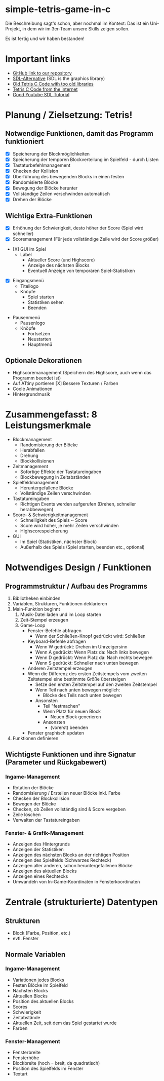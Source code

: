 # simple-tetris-game-in-c
Die Beschreibung sagt's schon, aber nochmal im Kontext: Das ist ein Uni-Projekt, in dem wir im 3er-Team unsere Skills zeigen sollen.

Es ist fertig und wir haben bestanden!


# Important links

- [GitHub link to our repository](https://github.com/NEOZEO64/simple-tetris-game-in-c)
- [SDL-Alternative](https://www.sfml-dev.org/tutorials/2.5/compile-with-cmake.php) (SDL is the graphics library)
- [Old Tetris C Code with too old libraries](http://csourcecodes.blogspot.com/2016/06/tetris-game-c-program-block-game.html)
- [Tetris C Code from the internet](https://github.com/dashed/tetris-sdl-c)
- [Good Youtube SDL Tutorial](https://www.youtube.com/watch?v=yFLa3ln16w0)


# Planung / Zielsetzung: Tetris!

## Notwendige Funktionen, damit das Programm funktioniert
- [X] Speicherung der Blockmöglichkeiten
- [x] Speicherung der temporen Blockverteilung im Spielfeld - durch Listen
- [X] Tastaturbefehlmanagement
- [X] Checken der Kollision
- [X] Überführung des bewegenden Blocks in einen festen
- [X] Randomisierte Blöcke
- [X] Bewegung der Blöcke herunter
- [X] Vollständige Zeilen verschwinden automatisch
- [X] Drehen der Blöcke

## Wichtige Extra-Funktionen
- [X] Erhöhung der Schwierigkeit, desto höher der Score (Spiel wird schneller)
- [X] Scoremanagement (Für jede vollständige Zeile wird der Score größer)
- [X] GUI im Spiel
	- Label
		- Aktueller Score (und Highscore)
		- Anzeige des nächsten Blocks
		- Eventuell Anzeige von temporären Spiel-Statistiken
- [X] Eingangsmenü
	- Titellogo
	- Knöpfe
		- Spiel starten
		- Statistiken sehen
		- Beenden
- Pausenmenü
	- Pausenlogo
	- Knöpfe
		- Fortsetzen
		- Neustarten
		- Hauptmenü


## Optionale Dekorationen
- Highscoremanagement (Speichern des Highscore, auch wenn das Programm beendet ist)
- Auf ATtiny portieren
[X] Bessere Texturen / Farben
- Coole Animationen
- Hintergrundmusik



# Zusammengefasst: 8 Leistungsmerkmale
- Blockmanagement
	- Randomisierung der Blöcke
	- Herabfallen
	- Drehung
	- Blockkollisionen
- Zeitmanagement
	- Sofortige Effekte der Tastatureingaben
	- Blockbewegung in Zeitabständen
- Spielfeldmanagement
	- Heruntergefallene Blöcke
	- Vollständige Zeilen verschwinden
- Tastatureingaben
	- Richtigen Events werden aufgerufen (Drehen, schneller herabbewegen)
- Score- & Schwierigkeitmanagement
	- Schnelligkeit des Spiels ~ Score
	- Score wird höher, je mehr Zeilen verschwinden
	- Highscorespeicherung
- GUI
	- Im Spiel (Statistiken, nächster Block)
	- Außerhalb des Spiels (Spiel starten, beenden etc., optional)

# Notwendiges Design / Funktionen

## Programmstruktur / Aufbau des Programms

1. Bibliotheken einbinden
2. Variablen, Strukturen, Funktionen deklarieren
3. Main-Funktion beginnt
    1. Musik-Datei laden und im Loop starten
    2. Zeit-Stempel erzeugen
    3. Game-Loop
        - Fenster-Befehle abfragen
            - Wenn der Schließen-Knopf gedrückt wird: Schließen
        - Keyboard-Befehle abfragen
            - Wenn W gedrückt: Drehen im Uhrzeigersinn
            - Wenn A gedrückt: Wenn Platz da: Nach links bewegen
            - Wenn D gedrückt: Wenn Platz da: Nach rechts bewegen
            - Wenn S gedrückt: Schneller nach unten bewegen
        - Anderen Zeitstempel erzeugen
        - Wenn die Differenz des ersten Zeitstempels vom zweiten Zeitstempel eine bestimmte Größe übersteigen
            - Setze den ersten Zeitstempel auf den zweiten Zeitstempel
            - Wenn Teil nach unten bewegen möglich:
                - Blöcke des Teils nach unten bewegen
            - Ansonsten
                - Teil "festmachen"
                - Wenn Platz für neuen Block
                    - Neuen Block generieren
                - Ansonsten
                    - (vorerst) beenden
        - Fenster graphisch updaten
4. Funktionen definieren

## Wichtigste Funktionen und ihre Signatur (Parameter und Rückgabewert)

### Ingame-Management
- Rotation der Blöcke
- Randomisierung / Erstellen neuer Blöcke inkl. Farbe
- Checken der Blockkollision
- Bewegen der Blöcke
- Checken, ob Zeilen vollständig sind & Score vergeben
- Zeile löschen
- Verwalten der Tastatureingaben

### Fenster- & Grafik-Management
- Anzeigen des Hintergrunds
- Anzeigen der Statistiken
- Anzeigen des nächsten Blocks an der richtigen Position
- Anzeigen des Spielfelds (Schwarzes Rechteck)
- Anzeigen aller anderen, schon heruntergefallenen Blöcke
- Anzeigen des aktuellen Blocks
- Anzeigen eines Rechtecks
- Umwandeln von In-Game-Koordinaten in Fensterkoordinaten


# Zentrale (strukturierte) Datentypen

## Strukturen
- Block (Farbe, Position, etc.)
- evtl. Fenster

## Normale Variablen
### Ingame-Management
- Variationen jedes Blocks
- Festen Blöcke im Spielfeld
- Nächsten Blocks
- Aktuellen Blocks
- Position des aktuellen Blocks
- Scores
- Schwierigkeit
- Zeitabstände
- Aktuellen Zeit, seit dem das Spiel gestartet wurde
- Farben

### Fenster-Management
- Fensterbreite
- Fensterhöhe
- Blockbreite (hoch = breit, da quadratisch)
- Position des Spielfelds im Fenster
- Textart

